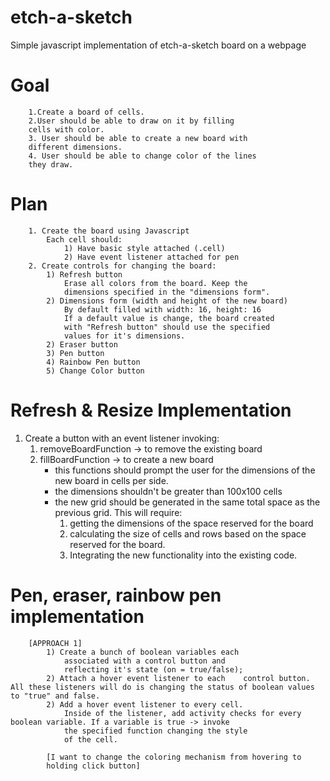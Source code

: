 # etch-a-sketch
Simple javascript implementation of etch-a-sketch board on a webpage


# Goal
        1.Create a board of cells. 
        2.User should be able to draw on it by filling 
        cells with color.
        3. User should be able to create a new board with
        different dimensions.
        4. User should be able to change color of the lines
        they draw.

# Plan
        1. Create the board using Javascript
            Each cell should:
                1) Have basic style attached (.cell)
                2) Have event listener attached for pen
        2. Create controls for changing the board:
            1) Refresh button 
                Erase all colors from the board. Keep the
                dimensions specified in the "dimensions form".
            2) Dimensions form (width and height of the new board)
                By default filled with width: 16, height: 16
                If a default value is change, the board created
                with "Refresh button" should use the specified
                values for it's dimensions.
            2) Eraser button
            3) Pen button
            4) Rainbow Pen button
            5) Change Color button


# Refresh & Resize Implementation
1. Create a button with an event listener invoking:
    1) removeBoardFunction -> to remove the existing board
    2) fillBoardFunction -> to create a new board
        - this functions should prompt the user for the dimensions of the new board in cells per side.
        - the dimensions shouldn't be greater than
        100x100 cells
        - the new grid should be generated in the same total space as the previous grid. This will require: 
            1) getting the dimensions of the space reserved for the board
            2) calculating the size of cells and rows
            based on the space reserved for the board.
            3) Integrating the new functionality into
            the existing code.


# Pen, eraser, rainbow pen implementation
        [APPROACH 1]
            1) Create a bunch of boolean variables each
                associated with a control button and
                reflecting it's state (on = true/false);
            2) Attach a hover event listener to each    control button. All these listeners will do is changing the status of boolean values to "true" and false.
            2) Add a hover event listener to every cell.
                Inside of the listener, add activity checks for every boolean variable. If a variable is true -> invoke
                the specified function changing the style
                of the cell.

            [I want to change the coloring mechanism from hovering to
            holding click button]
             

            

